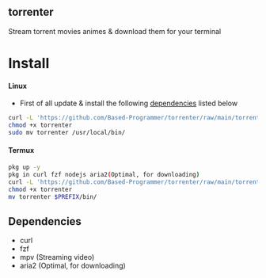 ## torrenter
Stream torrent movies animes &amp; download them for your terminal

# Install

#### Linux
- First of all update & install the following [dependencies](#Dependencies) listed below

````sh
curl -L 'https://github.com/Based-Programmer/torrenter/raw/main/torrenter' -O
chmod +x torrenter
sudo mv torrenter /usr/local/bin/
````

#### Termux

```sh
pkg up -y
pkg in curl fzf nodejs aria2(Optimal, for downloading)
curl -L 'https://github.com/Based-Programmer/torrenter/raw/main/torrenter' -O
chmod +x torrenter
mv torrenter $PREFIX/bin/
```
## Dependencies

- curl
- fzf
- mpv (Streaming video)
- aria2 (Optimal, for downloading)
